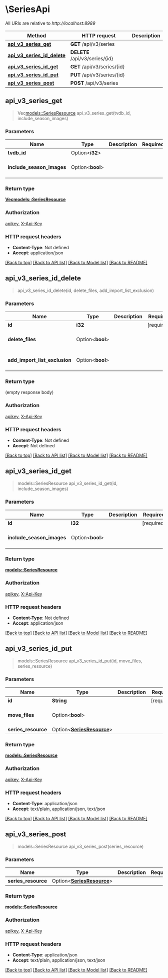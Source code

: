 # \SeriesApi

All URIs are relative to *http://localhost:8989*

Method | HTTP request | Description
------------- | ------------- | -------------
[**api_v3_series_get**](SeriesApi.md#api_v3_series_get) | **GET** /api/v3/series | 
[**api_v3_series_id_delete**](SeriesApi.md#api_v3_series_id_delete) | **DELETE** /api/v3/series/{id} | 
[**api_v3_series_id_get**](SeriesApi.md#api_v3_series_id_get) | **GET** /api/v3/series/{id} | 
[**api_v3_series_id_put**](SeriesApi.md#api_v3_series_id_put) | **PUT** /api/v3/series/{id} | 
[**api_v3_series_post**](SeriesApi.md#api_v3_series_post) | **POST** /api/v3/series | 



## api_v3_series_get

> Vec<models::SeriesResource> api_v3_series_get(tvdb_id, include_season_images)


### Parameters


Name | Type | Description  | Required | Notes
------------- | ------------- | ------------- | ------------- | -------------
**tvdb_id** | Option<**i32**> |  |  |
**include_season_images** | Option<**bool**> |  |  |[default to false]

### Return type

[**Vec<models::SeriesResource>**](SeriesResource.md)

### Authorization

[apikey](../README.md#apikey), [X-Api-Key](../README.md#X-Api-Key)

### HTTP request headers

- **Content-Type**: Not defined
- **Accept**: application/json

[[Back to top]](#) [[Back to API list]](../README.md#documentation-for-api-endpoints) [[Back to Model list]](../README.md#documentation-for-models) [[Back to README]](../README.md)


## api_v3_series_id_delete

> api_v3_series_id_delete(id, delete_files, add_import_list_exclusion)


### Parameters


Name | Type | Description  | Required | Notes
------------- | ------------- | ------------- | ------------- | -------------
**id** | **i32** |  | [required] |
**delete_files** | Option<**bool**> |  |  |[default to false]
**add_import_list_exclusion** | Option<**bool**> |  |  |[default to false]

### Return type

 (empty response body)

### Authorization

[apikey](../README.md#apikey), [X-Api-Key](../README.md#X-Api-Key)

### HTTP request headers

- **Content-Type**: Not defined
- **Accept**: Not defined

[[Back to top]](#) [[Back to API list]](../README.md#documentation-for-api-endpoints) [[Back to Model list]](../README.md#documentation-for-models) [[Back to README]](../README.md)


## api_v3_series_id_get

> models::SeriesResource api_v3_series_id_get(id, include_season_images)


### Parameters


Name | Type | Description  | Required | Notes
------------- | ------------- | ------------- | ------------- | -------------
**id** | **i32** |  | [required] |
**include_season_images** | Option<**bool**> |  |  |[default to false]

### Return type

[**models::SeriesResource**](SeriesResource.md)

### Authorization

[apikey](../README.md#apikey), [X-Api-Key](../README.md#X-Api-Key)

### HTTP request headers

- **Content-Type**: Not defined
- **Accept**: application/json

[[Back to top]](#) [[Back to API list]](../README.md#documentation-for-api-endpoints) [[Back to Model list]](../README.md#documentation-for-models) [[Back to README]](../README.md)


## api_v3_series_id_put

> models::SeriesResource api_v3_series_id_put(id, move_files, series_resource)


### Parameters


Name | Type | Description  | Required | Notes
------------- | ------------- | ------------- | ------------- | -------------
**id** | **String** |  | [required] |
**move_files** | Option<**bool**> |  |  |[default to false]
**series_resource** | Option<[**SeriesResource**](SeriesResource.md)> |  |  |

### Return type

[**models::SeriesResource**](SeriesResource.md)

### Authorization

[apikey](../README.md#apikey), [X-Api-Key](../README.md#X-Api-Key)

### HTTP request headers

- **Content-Type**: application/json
- **Accept**: text/plain, application/json, text/json

[[Back to top]](#) [[Back to API list]](../README.md#documentation-for-api-endpoints) [[Back to Model list]](../README.md#documentation-for-models) [[Back to README]](../README.md)


## api_v3_series_post

> models::SeriesResource api_v3_series_post(series_resource)


### Parameters


Name | Type | Description  | Required | Notes
------------- | ------------- | ------------- | ------------- | -------------
**series_resource** | Option<[**SeriesResource**](SeriesResource.md)> |  |  |

### Return type

[**models::SeriesResource**](SeriesResource.md)

### Authorization

[apikey](../README.md#apikey), [X-Api-Key](../README.md#X-Api-Key)

### HTTP request headers

- **Content-Type**: application/json
- **Accept**: text/plain, application/json, text/json

[[Back to top]](#) [[Back to API list]](../README.md#documentation-for-api-endpoints) [[Back to Model list]](../README.md#documentation-for-models) [[Back to README]](../README.md)

